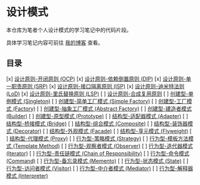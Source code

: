 # 设计模式
本仓库为笔者个人设计模式的学习笔记中的代码片段。

具体学习笔记内容可前往 [我的博客](https://www.zhaohaihao.com/category/design-patterns) 查看。

## 目录
[x] [设计原则-开闭原则 (OCP)](https://www.yuque.com/zhaohaihao/coding/issue-0001)
[x] [设计原则-依赖倒置原则 (DIP)](https://www.yuque.com/zhaohaihao/coding/issue-0002)
[x] [设计原则-单一职责原则 (SRP)](https://www.yuque.com/zhaohaihao/coding/issue-0003)
[x] [设计原则-接口隔离原则 (ISP)](https://www.yuque.com/zhaohaihao/coding/issue-0004)
[x] [设计原则-迪米特法则 (LoD)](https://www.yuque.com/zhaohaihao/coding/issue-0005)
[x] [设计原则-里氏替换原则 (LSP)](https://www.yuque.com/zhaohaihao/coding/issue-0006)
[ ] [设计原则-合成复用原则](https://www.yuque.com/zhaohaihao/coding/issue-#)
[ ] [创建型-单例模式 (Singleton)](https://www.yuque.com/zhaohaihao/coding/issue-#)
[ ] [创建型-简单工厂模式 (Simple Factory)](https://www.yuque.com/zhaohaihao/coding/issue-#)
[ ] [创建型-工厂模式 (Factory)](https://www.yuque.com/zhaohaihao/coding/issue-#)
[ ] [创建型-抽象工厂模式 (Abstract Factory)](https://www.yuque.com/zhaohaihao/coding/issue-#)
[ ] [创建型-建造者模式 (Builder)](https://www.yuque.com/zhaohaihao/coding/issue-#)
[ ] [创建型-原型模式 (Prototype)](https://www.yuque.com/zhaohaihao/coding/issue-#)
[ ] [结构型-适配器模式 (Adapter)](https://www.yuque.com/zhaohaihao/coding/issue-#)
[ ] [结构型-桥接模式 (Bridge)](https://www.yuque.com/zhaohaihao/coding/issue-#)
[ ] [结构型-组合模式 (Composite)](https://www.yuque.com/zhaohaihao/coding/issue-#)
[ ] [结构型-装饰器模式 (Decorator)](https://www.yuque.com/zhaohaihao/coding/issue-#)
[ ] [结构型-外观模式 (Facade)](https://www.yuque.com/zhaohaihao/coding/issue-#)
[ ] [结构型-享元模式 (Flyweight)](https://www.yuque.com/zhaohaihao/coding/issue-#)
[ ] [结构型-代理模式 (Proxy)](https://www.yuque.com/zhaohaihao/coding/issue-#)
[ ] [行为型-策略模式 (Strategy)](https://www.yuque.com/zhaohaihao/coding/issue-#)
[ ] [行为型-模板方法模式 (Template Method)](https://www.yuque.com/zhaohaihao/coding/issue-#)
[ ] [行为型-观察者模式 (Observer)](https://www.yuque.com/zhaohaihao/coding/issue-#)
[ ] [行为型-迭代器模式 (Iterator)](https://www.yuque.com/zhaohaihao/coding/issue-#)
[ ] [行为型-责任链模式 (Chain of Responsibility)](https://www.yuque.com/zhaohaihao/coding/issue-#)
[ ] [行为型-命令模式 (Command)](https://www.yuque.com/zhaohaihao/coding/issue-#)
[ ] [行为型-备忘录模式 (Memento)](https://www.yuque.com/zhaohaihao/coding/issue-#)
[ ] [行为型-状态模式 (State)](https://www.yuque.com/zhaohaihao/coding/issue-#)
[ ] [行为型-访问者模式 (Visitor)](https://www.yuque.com/zhaohaihao/coding/issue-#)
[ ] [行为型-中介者模式 (Mediator)](https://www.yuque.com/zhaohaihao/coding/issue-#)
[ ] [行为型-解释器模式 (Interpreter)](https://www.yuque.com/zhaohaihao/coding/issue-#)